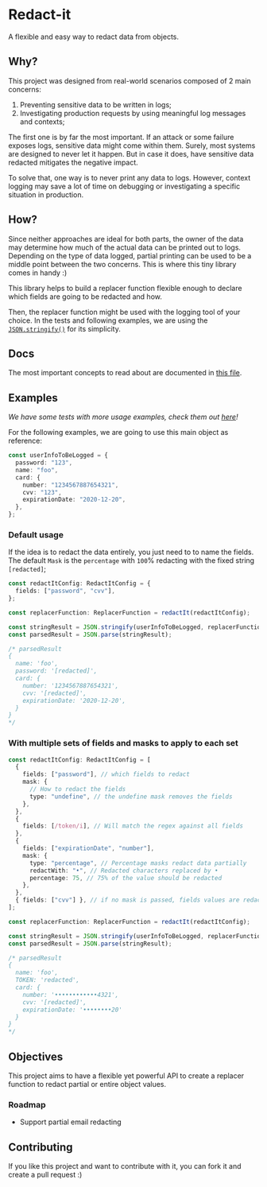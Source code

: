 # Redact-it

A flexible and easy way to redact data from objects.

## Why?

This project was designed from real-world scenarios composed of 2 main concerns:

1. Preventing sensitive data to be written in logs;
1. Investigating production requests by using meaningful log messages and contexts;

The first one is by far the most important. If an attack or some failure
exposes logs, sensitive data might come within them. Surely, most systems are designed
to never let it happen. But in case it does, have sensitive data redacted mitigates
the negative impact.

To solve that, one way is to never print any data to logs. However,
context logging may save a lot of time on debugging or investigating a specific
situation in production.

## How?

Since neither approaches are ideal for both parts, the owner of the data may
determine how much of the actual data can be printed out to logs. Depending on
the type of data logged, partial printing can be used to be a middle point between
the two concerns. This is where this tiny library comes in handy :)

This library helps to build a replacer function flexible enough to declare
which fields are going to be redacted and how.

Then, the replacer function might be used with the logging tool of your choice.
In the tests and following examples, we are using the
[`JSON.stringify()`](https://developer.mozilla.org/pt-BR/docs/Web/JavaScript/Reference/Global_Objects/JSON/stringify)
for its simplicity.

## Docs

The most important concepts to read about are documented in
[this file](https://github.com/alanpcs/redact-it/blob/master/typings/index.ts).

## Examples

_We have some tests with more usage examples, check them out_
_[here](https://github.com/alanpcs/redact-it/tree/master/test/unit)!_

For the following examples, we are going to use this main object as reference:

```typescript
const userInfoToBeLogged = {
  password: "123",
  name: "foo",
  card: {
    number: "1234567887654321",
    cvv: "123",
    expirationDate: "2020-12-20",
  },
};
```

### Default usage

If the idea is to redact the data entirely, you just need to to name the fields.
The default `Mask` is the `percentage` with `100`% redacting with the fixed
string `[redacted]`;

```typescript
const redactItConfig: RedactItConfig = {
  fields: ["password", "cvv"],
};

const replacerFunction: ReplacerFunction = redactIt(redactItConfig);

const stringResult = JSON.stringify(userInfoToBeLogged, replacerFunction);
const parsedResult = JSON.parse(stringResult);

/* parsedResult
{
  name: 'foo',
  password: '[redacted]',
  card: {
    number: '1234567887654321',
    cvv: '[redacted]',
    expirationDate: '2020-12-20',
  }
}
*/
```

### With multiple sets of fields and masks to apply to each set

```typescript
const redactItConfig: RedactItConfig = [
  {
    fields: ["password"], // which fields to redact
    mask: {
      // How to redact the fields
      type: "undefine", // the undefine mask removes the fields
    },
  },
  {
    fields: [/token/i], // Will match the regex against all fields
  },
  {
    fields: ["expirationDate", "number"],
    mask: {
      type: "percentage", // Percentage masks redact data partially
      redactWith: "•", // Redacted characters replaced by •
      percentage: 75, // 75% of the value should be redacted
    },
  },
  { fields: ["cvv"] }, // if no mask is passed, fields values are redacted as [redacted]
];

const replacerFunction: ReplacerFunction = redactIt(redactItConfig);

const stringResult = JSON.stringify(userInfoToBeLogged, replacerFunction);
const parsedResult = JSON.parse(stringResult);

/* parsedResult
{
  name: 'foo',
  TOKEN: 'redacted',
  card: {
    number: '••••••••••••4321',
    cvv: '[redacted]',
    expirationDate: '••••••••20'
  }
}
*/
```

## Objectives

This project aims to have a flexible yet powerful API to create a replacer
function to redact partial or entire object values.

### Roadmap

- Support partial email redacting

## Contributing

If you like this project and want to contribute with it, you can fork it and
create a pull request :)
